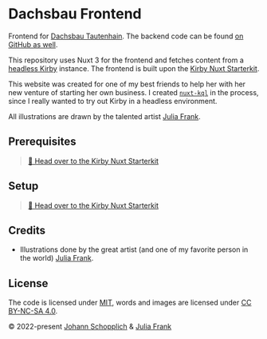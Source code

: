 # Dachsbau Frontend

Frontend for [Dachsbau Tautenhain](https://dachsbau-tautenhain.de). The backend code can be found [on GitHub as well](https://github.com/johannschopplich/dachsbau-backend).

This repository uses Nuxt 3 for the frontend and fetches content from a [headless Kirby](https://github.com/johannschopplich/kirby-headless-starter) instance. The frontend is built upon the [Kirby Nuxt Starterkit](https://github.com/johannschopplich/kirby-nuxt-starterkit).

This website was created for one of my best friends to help her with her new venture of starting her own business. I created [`nuxt-kql`](https://nuxt-kql.jhnn.dev) in the process, since I really wanted to try out Kirby in a headless environment.

All illustrations are drawn by the talented artist [Julia Frank](https://www.instagram.com/mum.mal.mini/).

## Prerequisites

> [📖 Head over to the Kirby Nuxt Starterkit](https://github.com/johannschopplich/kirby-nuxt-starterkit)

## Setup

> [📖 Head over to the Kirby Nuxt Starterkit](https://github.com/johannschopplich/kirby-nuxt-starterkit)

## Credits

- Illustrations done by the great artist (and one of my favorite person in the world) [Julia Frank](https://www.instagram.com/extra.wagon/).

## License

The code is licensed under [MIT](./LICENSE), words and images are licensed under [CC BY-NC-SA 4.0](https://creativecommons.org/licenses/by-nc-sa/4.0/).

© 2022-present [Johann Schopplich](https://github.com/johannschopplich) & [Julia Frank](https://www.instagram.com/mum.mal.mini/)
